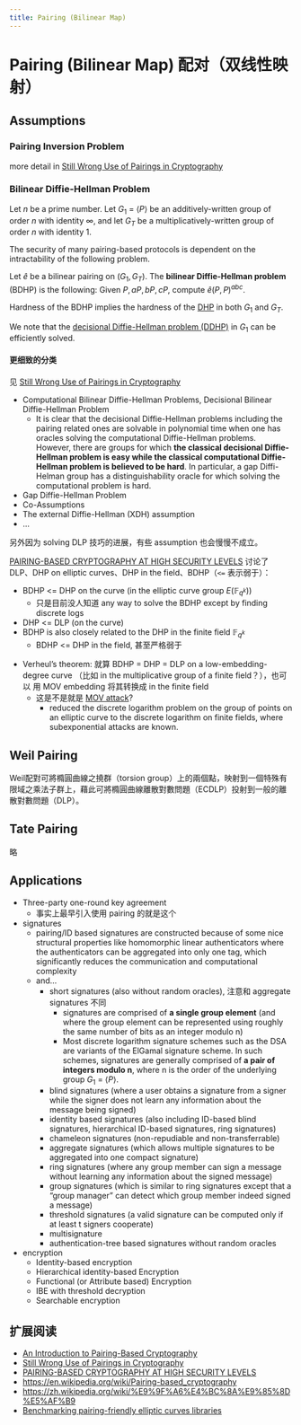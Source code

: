 ```yaml
---
title: Pairing (Bilinear Map)
---
```


# Pairing (Bilinear Map) 配对（双线性映射）

## Assumptions

### Pairing Inversion Problem
more detail in [Still Wrong Use of Pairings in Cryptography](https://eprint.iacr.org/2016/223.pdf)

### Bilinear Diffie-Hellman Problem
Let $n$ be a prime number. Let $G_1$ = $\langle P \rangle$ be an additively-written group of order $n$ with identity $\infty$, and let $G_T$ be a multiplicatively-written group of order $n$ with identity 1.

The security of many pairing-based protocols is dependent on the intractability
of the following problem.

Let $\hat{e}$ be a bilinear pairing on $(G_1, G_T)$. The **bilinear Diffie-Hellman problem** (BDHP) is the following: Given $P, aP, bP, cP$, compute $\hat{e}(P, P)^{abc}$.

Hardness of the BDHP implies the hardness of the [DHP](/technical/crypto/crypto-interview/#diffie-hellman-problem) in both $G_1$ and $G_T$.

We note that the [decisional Diffie-Hellman problem (DDHP)](/technical/crypto/crypto-interview/#diffie-hellman-problem) in $G_1$ can be efficiently solved. 

#### 更细致的分类
见 [Still Wrong Use of Pairings in Cryptography](https://eprint.iacr.org/2016/223.pdf)

+ Computational Bilinear Diffie-Hellman Problems, Decisional Bilinear Diffie-Hellman Problem
    * It is clear that the decisional Diffie-Hellman problems including the pairing related ones are solvable in polynomial time when one has oracles solving the computational Diffie-Hellman problems. However, there are groups for which **the classical decisional Diffie-Hellman problem is easy while the classical computational Diffie-Hellman problem is believed to be hard**. In particular, a gap Diffi-Helman group has a distinguishability oracle for which solving the computational problem is hard.
+ Gap Diffie-Hellman Problem
+ Co-Assumptions
+ The external Diffie-Hellman (XDH) assumption
+ ...

另外因为 solving DLP 技巧的进展，有些 assumption 也会慢慢不成立。

[PAIRING-BASED CRYPTOGRAPHY AT HIGH SECURITY LEVELS](https://eprint.iacr.org/2005/076.pdf) 讨论了 DLP、DHP on elliptic curves、DHP in the field、BDHP（`<=` 表示弱于）：
+ BDHP <= DHP on the curve (in the elliptic curve group $E(\mathbb{F}_{q^k})$)
    * 只是目前没人知道 any way to solve the BDHP except by finding discrete logs
+ DHP <= DLP (on the curve)
+ BDHP is also closely related to the DHP in the finite field $\mathbb{F}_{q^k}$
    * BDHP <= DHP in the field, 甚至严格弱于
* Verheul’s theorem: 就算 BDHP = DHP = DLP on a low-embedding-degree curve （比如 in the
multiplicative group of a finite field？），也可以 用 MOV embedding 将其转换成 in the finite field
    * 这是不是就是 [MOV attack](https://crypto.stanford.edu/pbc/notes/elliptic/movattack.html)?
        - reduced the discrete logarithm problem on the group of points on an elliptic curve to the discrete logarithm on finite fields, where subexponential attacks are known.


## Weil Pairing
Weil配對可將橢圓曲線之撓群（torsion group）上的兩個點，映射到一個特殊有限域之乘法子群上，藉此可將橢圓曲線離散對數問題（ECDLP）投射到一般的離散對數問題（DLP）。

## Tate Pairing
略

## Applications
+ Three-party one-round key agreement
    * 事实上最早引入使用 pairing 的就是这个
+ signatures
    + pairing/ID based signatures are constructed because of some nice structural properties like homomorphic linear authenticators where the authenticators can be aggregated into only one tag, which significantly reduces the communication and computational complexity
    + and...
        * short signatures (also without random oracles), 注意和 aggregate signatures 不同
            - signatures are comprised of **a single group element** (and where the group element can be represented using roughly the same number of bits as an integer modulo n)
            - Most discrete logarithm signature schemes such as the DSA are variants of the ElGamal signature scheme. In such schemes, signatures are generally comprised of **a pair of integers modulo n**, where n is the order of the underlying group $G_1$ = $\langle P \rangle$. 
        * blind signatures (where a user obtains a signature from a signer while the signer does not learn any information about the message being signed)
        * identity based signatures (also including ID-based blind signatures, hierarchical ID-based signatures, ring signatures)
        * chameleon signatures (non-repudiable and non-transferrable)
        * aggregate signatures (which allows multiple signatures to be aggregated into one compact signature)
        * ring signatures (where any group member can sign a message without learning any information about the signed message)
        * group signatures (which is similar to ring signatures except that a “group manager” can detect which group member indeed signed a message)
        * threshold signatures (a valid signature can be computed only if at least t signers cooperate)
        * multisignature
        * authentication-tree based signatures without random oracles
+ encryption
    + Identity-based encryption
    - Hierarchical identity-based Encryption
    - Functional (or Attribute based) Encryption
    - IBE with threshold decryption
    - Searchable encryption

## 扩展阅读
+ [An Introduction to Pairing-Based Cryptography](https://www.math.uwaterloo.ca/~ajmeneze/publications/pairings.pdf)
+ [Still Wrong Use of Pairings in Cryptography](https://eprint.iacr.org/2016/223.pdf)
+ [PAIRING-BASED CRYPTOGRAPHY AT HIGH SECURITY LEVELS](https://eprint.iacr.org/2005/076.pdf)
+ https://en.wikipedia.org/wiki/Pairing-based_cryptography
+ https://zh.wikipedia.org/wiki/%E9%9F%A6%E4%BC%8A%E9%85%8D%E5%AF%B9
+ [Benchmarking pairing-friendly elliptic curves libraries](https://hackmd.io/@zkteam/eccbench)
